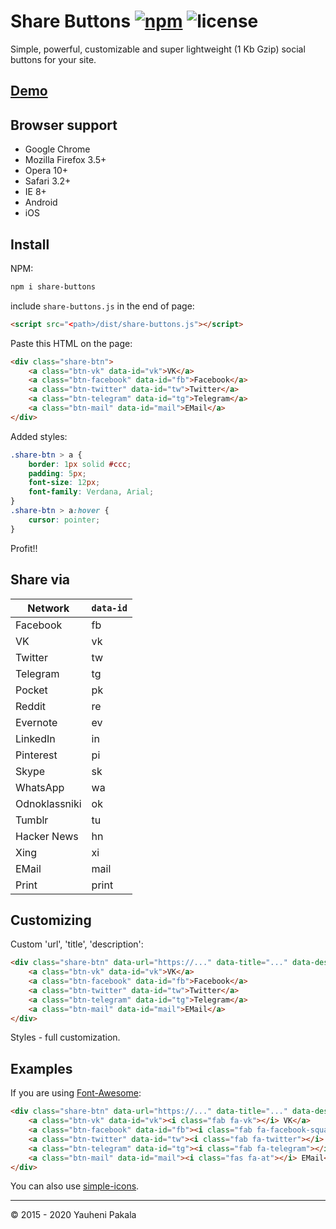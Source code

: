 # Share Buttons [![npm](https://img.shields.io/npm/v/share-buttons.svg)](https://www.npmjs.com/package/share-buttons) ![license](https://img.shields.io/github/license/wcoder/share-buttons.svg)

Simple, powerful, customizable and super lightweight (1 Kb Gzip) social buttons for your site.

## [Demo](https://wcoder.github.io/share-buttons/)

## Browser support

* Google Chrome
* Mozilla Firefox 3.5+
* Opera 10+
* Safari 3.2+
* IE 8+
* Android
* iOS

## Install

NPM:

```sh
npm i share-buttons
```

include `share-buttons.js` in the end of page:

``` html
<script src="<path>/dist/share-buttons.js"></script>
```

Paste this HTML on the page:

``` html
<div class="share-btn">
    <a class="btn-vk" data-id="vk">VK</a>
    <a class="btn-facebook" data-id="fb">Facebook</a>
    <a class="btn-twitter" data-id="tw">Twitter</a>
    <a class="btn-telegram" data-id="tg">Telegram</a>
    <a class="btn-mail" data-id="mail">EMail</a>
</div>
```

Added styles:

``` css
.share-btn > a {
    border: 1px solid #ccc;
    padding: 5px;
    font-size: 12px;
    font-family: Verdana, Arial;
}
.share-btn > a:hover {
    cursor: pointer;
}
```

Profit!!

## Share via

Network   | `data-id`
----------|---------
Facebook  | fb
VK        | vk
Twitter   | tw
Telegram  | tg
Pocket    | pk
Reddit    | re
Evernote  | ev
LinkedIn  | in
Pinterest | pi
Skype     | sk
WhatsApp  | wa
Odnoklassniki | ok
Tumblr    | tu
Hacker News | hn
Xing      | xi
EMail     | mail
Print     | print

## Customizing

Custom 'url', 'title', 'description':

``` html
<div class="share-btn" data-url="https://..." data-title="..." data-desc="...">
    <a class="btn-vk" data-id="vk">VK</a>
    <a class="btn-facebook" data-id="fb">Facebook</a>
    <a class="btn-twitter" data-id="tw">Twitter</a>
    <a class="btn-telegram" data-id="tg">Telegram</a>
    <a class="btn-mail" data-id="mail">EMail</a>
</div>
```

Styles - full customization.

## Examples

If you are using [Font-Awesome](https://github.com/FortAwesome/Font-Awesome):

```html
<div class="share-btn" data-url="https://..." data-title="..." data-desc="...">
    <a class="btn-vk" data-id="vk"><i class="fab fa-vk"></i> VK</a>
    <a class="btn-facebook" data-id="fb"><i class="fab fa-facebook-square"></i> Facebook</a>
    <a class="btn-twitter" data-id="tw"><i class="fab fa-twitter"></i> Twitter</a>
    <a class="btn-telegram" data-id="tg"><i class="fab fa-telegram"></i> Telegram</a>
    <a class="btn-mail" data-id="mail"><i class="fas fa-at"></i> EMail</a>
</div>
```

You can also use [simple-icons](https://github.com/simple-icons/simple-icons).


----

&copy; 2015 - 2020 Yauheni Pakala
